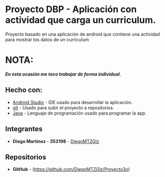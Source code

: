 # Proyecto DBP - Aplicación con actividad que carga un curriculum.

Proyecto basado en una aplicación de android que contiene una actividad para mostrar los datos de un curriculum

# NOTA:
***En esta ocasión me toco trabajar de forma individual.***

## Hecho con:

* [Android Studio](https://developer.android.com/studio/) - IDE usado para desarrollar la aplicación.
* [git](http://www.dropwizard.io/1.0.2/docs/) - Usado para subir el proyecto a repositorios.
* [Java](https://www.java.com/es/download/help/whatis_java.html) - Lenguaje de programación usado para programar la app.

## Integrantes

* **Diego Martínez - 353198** - [DiegoMTZGlz](https://github.com/DiegoMTZGlz)

## Repositorios

* **GitHub** - (https://github.com/DiegoMTZGlz/Proyecto3o)
